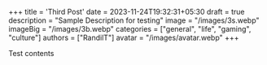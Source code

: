 +++
title = 'Third Post'
date = 2023-11-24T19:32:31+05:30
draft = true
description = "Sample Description for testing"
image = "/images/3s.webp"
imageBig = "/images/3b.webp"
categories = ["general", "life", "gaming", "culture"]
authors = ["RandilT"]
avatar = "/images/avatar.webp"
+++

Test contents
